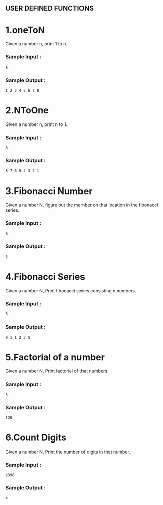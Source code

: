 ## USER DEFINED FUNCTIONS

# 1.oneToN
Given a number n, print 1 to n. 
<br>
 ### Sample Input :<br>
```
8 
```
### Sample Output :<br>
``` 
1 2 3 4 5 6 7 8
```
# 2.NToOne
Given a number n, print n to 1. 
<br>
 ### Sample Input :<br>
```
8 
```
### Sample Output :<br>
``` 
8 7 6 5 4 3 2 1
```
# 3.Fibonacci Number

Given a number N, figure out the member on that location in the fibonacci series.
### Sample Input :<br>

```
6
```
### Sample Output :<br>
``` 
5
```
# 4.Fibonacci Series

Given a number N, Print fibonacci series consisting n numbers.
### Sample Input :<br>

```
6
```
### Sample Output :<br>
``` 
0 1 1 2 3 5
```
# 5.Factorial of a number

Given a number N, Print factorial of that numbers.
### Sample Input :<br>

```
5
```
### Sample Output :<br>
``` 
120
```

# 6.Count Digits

Given a number N, Print the number of digits in that number.
### Sample Input :<br>

```
2396
```
### Sample Output :<br>
``` 
4
```
